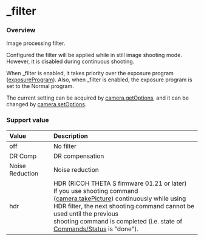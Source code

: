 # \_filter

### Overview

Image processing filter.

Configured the filter will be applied while in still image shooting mode. However, it is disabled during continuous shooting.

When \_filter is enabled, it takes priority over the exposure program ([exposureProgram](exposure_program.md)). Also, when \_filter is enabled, the exposure program is set to the Normal program.

The current setting can be acquired by [camera.getOptions](../commands/camera.get_options.md), and it can be changed by [camera.setOptions](../commands/camera.set_options.md).

### Support value

| Value | Description |
|:--|:--|
| off | No filter |
| DR Comp | DR compensation |
| Noise Reduction | Noise reduction |
| hdr | HDR (RICOH THETA S firmware 01.21 or later)<br>If you use shooting command ([camera.takePicture](../commands/camera.take_picture.md)) continuously while using<br>HDR filter, the next shooting command cannot be used until the previous<br>shooting command is completed (i.e. state of [Commands/Status](../protocols/commands_status.md) is "done"). |
